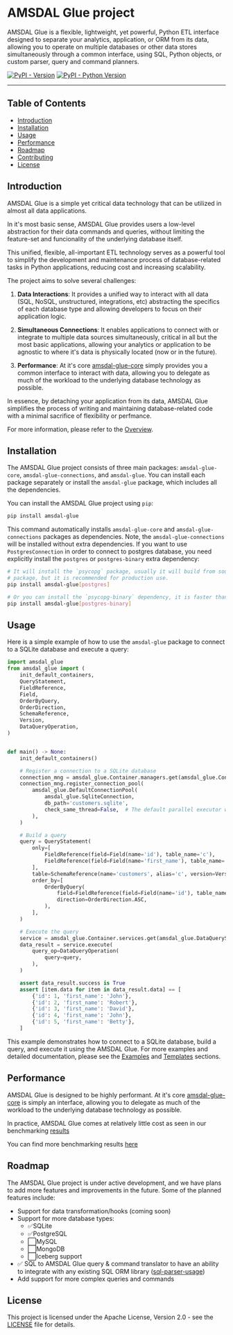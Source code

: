 # AMSDAL Glue project

AMSDAL Glue is a flexible, lightweight, yet powerful, Python ETL interface designed to separate your analytics, application, or ORM from its data, allowing you to operate on multiple databases or other data stores simultaneously through a common interface, using SQL, Python objects, or custom parser, query and command planners.

[![PyPI - Version](https://img.shields.io/pypi/v/amsdal-glue.svg)](https://pypi.org/project/amsdal-glue)
[![PyPI - Python Version](https://img.shields.io/pypi/pyversions/amsdal-glue.svg)](https://pypi.org/project/amsdal-glue)

-----

## Table of Contents

- [Introduction](#introduction)
- [Installation](#installation)
- [Usage](#usage)
- [Performance](#performance)
- [Roadmap](#roadmap)
- [Contributing](docs/contributing.md)
- [License](#license)

## Introduction

AMSDAL Glue is a simple yet critical data technology that can be utilized in almost all data applications.

In it's most basic sense, AMSDAL Glue provides users a low-level abstraction for their data commands and queries, without limiting the feature-set and funcionality of the underlying database itself. 

This unified, flexible, all-important ETL technology serves as a powerful tool to simplify the development and maintenance process of database-related tasks in Python applications, reducing cost and increasing scalability.

The project aims to solve several challenges:

1. **Data Interactions**: It provides a unified way to interact with all data (SQL, NoSQL, unstructured, integrations, etc) abstracting the
   specifics of each database type and allowing developers to focus on their application logic.

2. **Simultaneous Connections**: It enables applications to connect with or integrate to multiple data sources simultaneously, critical in all but the most basic applications, allowing your analytics or application to be agnostic to where it's data is physically located (now or in the future).

3. **Performance**: At it's core [amsdal-glue-core](libs/core/) simply provides you a common interface to interact with data, allowing you to delegate as much of the workload to the underlying database technology as possible. 

In essence, by detaching your application from its data, AMSDAL Glue simplifies the process of writing and maintaining database-related code with a minimal sacrifice of flexibility or perfmance. 

For more information, please refer to the [Overview](docs/overview.md).

## Installation

The AMSDAL Glue project consists of three main packages: `amsdal-glue-core`, `amsdal-glue-connections`,
and `amsdal-glue`. You can install each package separately or install the `amsdal-glue` package, which includes all the
dependencies.

You can install the AMSDAL Glue project using `pip`:

```bash
pip install amsdal-glue
```

This command automatically installs `amsdal-glue-core` and `amsdal-glue-connections` packages as dependencies.
Note, the `amsdal-glue-connections` will be installed without extra dependencies.
If you want to use `PostgresConnection` in order to connect to postgres database, you need explicitly install 
the `postgres` or `postgres-binary` extra dependency:

```bash
# It will install the `psycopg` package, usually it will build from source, that is slower than the `postgres-binary` 
# package, but it is recommended for production use.
pip install amsdal-glue[postgres]

# Or you can install the `psycopg-binary` dependency, it is faster than the `psycopg` package installation.
pip install amsdal-glue[postgres-binary]
```

## Usage

Here is a simple example of how to use the `amsdal-glue` package to connect to a SQLite database and execute a query:

```python
import amsdal_glue
from amsdal_glue import (
    init_default_containers,
    QueryStatement,
    FieldReference,
    Field,
    OrderByQuery,
    OrderDirection,
    SchemaReference,
    Version,
    DataQueryOperation,
)


def main() -> None:
    init_default_containers()

    # Register a connection to a SQLite database
    connection_mng = amsdal_glue.Container.managers.get(amsdal_glue.ConnectionManager)
    connection_mng.register_connection_pool(
        amsdal_glue.DefaultConnectionPool(
            amsdal_glue.SqliteConnection,
            db_path='customers.sqlite',
            check_same_thread=False,  # The default parallel executor works on top of threads
        ),
    )

    # Build a query
    query = QueryStatement(
        only=[
            FieldReference(field=Field(name='id'), table_name='c'),
            FieldReference(field=Field(name='first_name'), table_name='c'),
        ],
        table=SchemaReference(name='customers', alias='c', version=Version.LATEST),
        order_by=[
            OrderByQuery(
                field=FieldReference(field=Field(name='id'), table_name='c'),
                direction=OrderDirection.ASC,
            ),
        ],
    )

    # Execute the query
    service = amsdal_glue.Container.services.get(amsdal_glue.DataQueryService)
    data_result = service.execute(
        query_op=DataQueryOperation(
            query=query,
        ),
    )

    assert data_result.success is True
    assert [item.data for item in data_result.data] == [
        {'id': 1, 'first_name': 'John'},
        {'id': 2, 'first_name': 'Robert'},
        {'id': 3, 'first_name': 'David'},
        {'id': 4, 'first_name': 'John'},
        {'id': 5, 'first_name': 'Betty'},
    ]
```

This example demonstrates how to connect to a SQLite database, build a query, and execute it using the AMSDAL Glue.
For more examples and detailed documentation, please see the [Examples](docs/examples.md) and [Templates](templates/) sections.

## Performance

AMSDAL Glue is designed to be highly performant. At it's core [amsdal-glue-core](libs/core/) is simply an interface, allowing you to delegate as much of the workload to the underlying database technology as possible. 

In practice, AMSDAL Glue comes at relatively little cost as seen in our benchmarking [results](https://amsdal.github.io/amsdal-glue/connections_benchmark/index.html)

You can find more benchmarking results [here](docs/benchmarking.md) 

## Roadmap

The AMSDAL Glue project is under active development, and we have plans to add more features and improvements in the
future. Some of the planned features include:

- Support for data transformation/hooks (coming soon)
- Support for more database types:
    - ✅SQLite
    - ✅PostgreSQL
    - ⬜MySQL
    - ⬜MongoDB
    - ⬜Iceberg support
- ✅ SQL to AMSDAL Glue query & command translator to have an ability to integrate with any existing SQL ORM
  library ([sql-parser-usage](templates/sql-parser-usage/README.md))
- Add support for more complex queries and commands

## License

This project is licensed under the Apache License, Version 2.0 - see the [LICENSE](LICENSE.txt) file for details.

